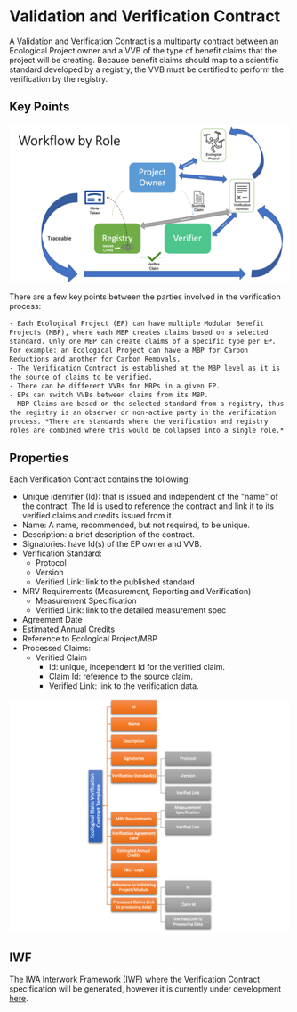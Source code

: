 # Validation and Verification Contract

A Validation and Verification Contract is a multiparty contract between an Ecological Project owner and a VVB of the type of benefit claims that the project will be creating. Because benefit claims should map to a scientific standard developed by a registry, the VVB must be certified to perform the verification by the registry.

## Key Points

![Verification](../images/vem-wf.png)

There are a few key points between the parties involved in the verification process:

    - Each Ecological Project (EP) can have multiple Modular Benefit Projects (MBP), where each MBP creates claims based on a selected standard. Only one MBP can create claims of a specific type per EP. For example: an Ecological Project can have a MBP for Carbon Reductions and another for Carbon Removals.
    - The Verification Contract is established at the MBP level as it is the source of claims to be verified.
    - There can be different VVBs for MBPs in a given EP.
    - EPs can switch VVBs between claims from its MBP.
    - MBP Claims are based on the selected standard from a registry, thus the registry is an observer or non-active party in the verification process. *There are standards where the verification and registry roles are combined where this would be collapsed into a single role.*

## Properties

Each Verification Contract contains the following:

- Unique identifier (Id): that is issued and independent of the "name" of the contract. The Id is used to reference the contract and link it to its verified claims and credits issued from it.
- Name: A name, recommended, but not required, to be unique.
- Description: a brief description of the contract.
- Signatories: have Id(s) of the EP owner and VVB.
- Verification Standard:
  - Protocol
  - Version
  - Verified Link: link to the published standard
- MRV Requirements (Measurement, Reporting and Verification)
  - Measurement Specification
  - Verified Link: link to the detailed measurement spec
- Agreement Date
- Estimated Annual Credits
- Reference to Ecological Project/MBP
- Processed Claims:
  - Verified Claim
    - Id: unique, independent Id for the verified claim.
    - Claim Id: reference to the source claim.
    - Verified Link: link to the verification data.

![Contract](../images/vc.png)

## IWF

The IWA Interwork Framework (IWF) where the Verification Contract specification will be generated, however it is currently under development [here](https://github.com/InterWorkAlliance/IWF).
